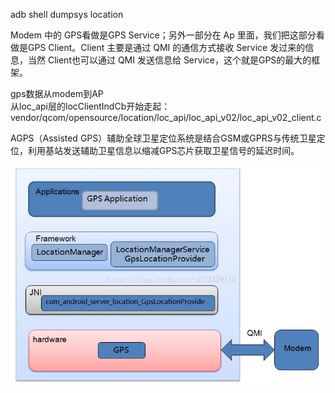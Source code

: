 adb shell dumpsys location  

Modem 中的 GPS看做是GPS Service；另外一部分在 Ap 里面，我们把这部分看做是GPS Client。Client 主要是通过 QMI 的通信方式接收 Service 发过来的信息，当然 Client也可以通过 QMI 发送信息给 Service，这个就是GPS的最大的框架。  

gps数据从modem到AP  
从loc_api层的locClientIndCb开始走起：vendor/qcom/opensource/location/loc_api/loc_api_v02/loc_api_v02_client.c  

AGPS（Assisted GPS）辅助全球卫星定位系统是结合GSM或GPRS与传统卫星定位，利用基站发送辅助卫星信息以缩减GPS芯片获取卫星信号的延迟时间。  

![GPS框架](https://github.com/Meiliaodasi/Prepare/blob/master/image/GPS%E6%A1%86%E6%9E%B6.png?raw=true)

